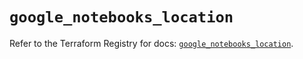 # `google_notebooks_location`

Refer to the Terraform Registry for docs: [`google_notebooks_location`](https://registry.terraform.io/providers/hashicorp/google-beta/5.37.0/docs/resources/google_notebooks_location).
